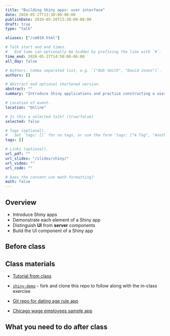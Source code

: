 ```yaml
---
title: "Building Shiny apps: user interface"
date: 2020-05-27T13:30:00-06:00
publishDate: 2019-05-20T13:30:00-06:00
draft: true
type: "talk"

aliases: ["/cm019.html"]

# Talk start and end times.
#   End time can optionally be hidden by prefixing the line with `#`.
time_end: 2020-05-27T14:50:00-06:00
all_day: false

# Authors. Comma separated list, e.g. `["Bob Smith", "David Jones"]`.
authors: []

# Abstract and optional shortened version.
abstract: ""
summary: "Introduce Shiny applications and practice constructing a user interface."

# Location of event.
location: "Online"

# Is this a selected talk? (true/false)
selected: false

# Tags (optional).
#   Set `tags: []` for no tags, or use the form `tags: ["A Tag", "Another Tag"]` for one or more tags.
tags: []

# Links (optional).
url_pdf: ""
url_slides: "/slides/shiny/"
url_video: ""
url_code: ""

# Does the content use math formatting?
math: false
---
```




## Overview

* Introduce Shiny apps
* Demonstrate each element of a Shiny app
* Distinguish **UI** from **server** components
* Build the UI component of a Shiny app

## Before class

## Class materials

* [Tutorial from class](/notes/shiny/)
* [`shiny-demo`](https://github.com/uc-cfss/shiny-demo) - fork and clone this repo to follow along with the in-class exercise

* [Git repo for dating age rule app](https://github.com/bensoltoff/age-rule)
* [Chicago wage employees sample app](https://bensoltoff.shinyapps.io/chicago-employees/)

## What you need to do after class
